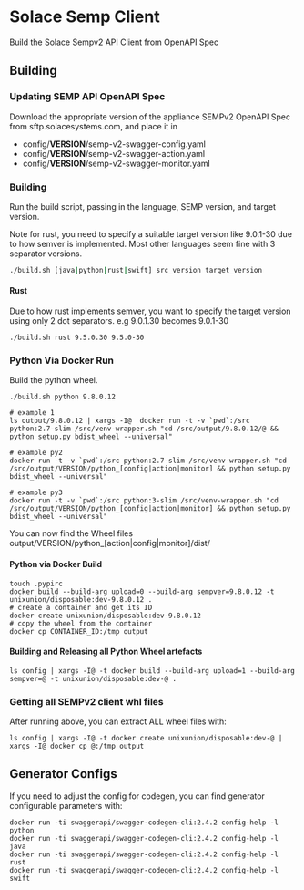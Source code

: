 # Solace Semp Client

Build the Solace Sempv2 API Client from OpenAPI Spec

## Building

### Updating SEMP API OpenAPI Spec

Download the appropriate version of the appliance SEMPv2 OpenAPI Spec from sftp.solacesystems.com, and place it in 

* config/__VERSION__/semp-v2-swagger-config.yaml
* config/__VERSION__/semp-v2-swagger-action.yaml
* config/__VERSION__/semp-v2-swagger-monitor.yaml


### Building

Run the build script, passing in the language, SEMP version, and target version. 

Note for rust, you need to specify a suitable target version like 9.0.1-30 due to how semver is implemented. Most other 
languages seem fine with 3 separator versions. 

```bash
./build.sh [java|python|rust|swift] src_version target_version
```

#### Rust

Due to how rust implements semver, you want to specify the target version using only 2 dot separators. e.g 9.0.1.30 becomes 9.0.1-30

    ./build.sh rust 9.5.0.30 9.5.0-30  

### Python Via Docker Run

Build the python wheel.

    ./build.sh python 9.8.0.12
    
    # example 1
    ls output/9.8.0.12 | xargs -I@  docker run -t -v `pwd`:/src python:2.7-slim /src/venv-wrapper.sh "cd /src/output/9.8.0.12/@ && python setup.py bdist_wheel --universal"  
    
    # example py2
    docker run -t -v `pwd`:/src python:2.7-slim /src/venv-wrapper.sh "cd /src/output/VERSION/python_[config|action|monitor] && python setup.py bdist_wheel --universal"
    
    # example py3
    docker run -t -v `pwd`:/src python:3-slim /src/venv-wrapper.sh "cd /src/output/VERSION/python_[config|action|monitor] && python setup.py bdist_wheel --universal"
    

You can now find the Wheel files output/VERSION/python_[action|config|monitor]/dist/

#### Python via Docker Build

    touch .pypirc
    docker build --build-arg upload=0 --build-arg sempver=9.8.0.12 -t unixunion/disposable:dev-9.8.0.12 .
    # create a container and get its ID    
    docker create unixunion/disposable:dev-9.8.0.12
    # copy the wheel from the container
    docker cp CONTAINER_ID:/tmp output

#### Building and Releasing all Python Wheel artefacts

    ls config | xargs -I@ -t docker build --build-arg upload=1 --build-arg sempver=@ -t unixunion/disposable:dev-@ .

### Getting all SEMPv2 client whl files

After running above, you can extract ALL wheel files with: 

    ls config | xargs -I@ -t docker create unixunion/disposable:dev-@ | xargs -I@ docker cp @:/tmp output


## Generator Configs

If you need to adjust the config for codegen, you can find generator configurable
parameters with:

    docker run -ti swaggerapi/swagger-codegen-cli:2.4.2 config-help -l python
    docker run -ti swaggerapi/swagger-codegen-cli:2.4.2 config-help -l java
    docker run -ti swaggerapi/swagger-codegen-cli:2.4.2 config-help -l rust
    docker run -ti swaggerapi/swagger-codegen-cli:2.4.2 config-help -l swift

